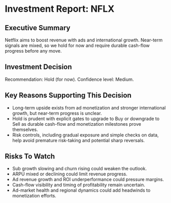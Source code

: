 # Investment Report: NFLX
## Executive Summary
Netflix aims to boost revenue with ads and international growth. Near-term signals are mixed, so we hold for now and require durable cash-flow progress before any move.

## Investment Decision
Recommendation: Hold (for now). Confidence level: Medium.

## Key Reasons Supporting This Decision
- Long-term upside exists from ad monetization and stronger international growth, but near-term progress is unclear.
- Hold is prudent with explicit gates to upgrade to Buy or downgrade to Sell as durable cash-flow and monetization milestones prove themselves.
- Risk controls, including gradual exposure and simple checks on data, help avoid premature risk-taking and potential sharp reversals.

## Risks To Watch
- Sub growth slowing and churn rising could weaken the outlook.
- ARPU mixed or declining could limit revenue progress.
- Ad revenue growth and ROI underperformance could pressure margins.
- Cash-flow visibility and timing of profitability remain uncertain.
- Ad-market health and regional dynamics could add headwinds to monetization efforts.